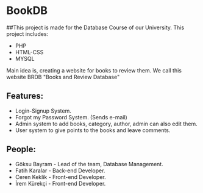 # BookDB

##This project is made for the Database Course of our University. This project includes:
* PHP
* HTML-CSS
* MYSQL

Main idea is, creating a website for books to review them. We call this website BRDB "Books and Review Database"

## Features:

* Login-Signup System.
* Forgot my Password System. (Sends e-mail)
* Admin system to add books, category, author, admin can also edit them.
* User system to give points to the books and leave comments.

## People:

* Göksu Bayram - Lead of the team, Database Management.
* Fatih Karalar - Back-end Developer.
* Ceren Keklik - Front-end Developer.
* İrem Kürekçi - Front-end Developer.